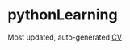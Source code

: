 # pythonLearning

Most updated, auto-generated [CV](https://github.com/Kalinga/pythonLearning/blob/master/project/cv/KALINGA_RAY_2017.pdf) 